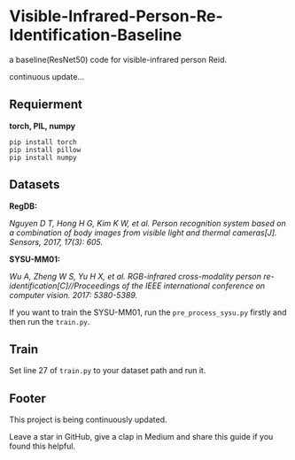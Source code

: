 # Visible-Infrared-Person-Re-Identification-Baseline
 a baseline(ResNet50) code for visible-infrared person Reid.
 
 continuous update...
 
 ## Requierment
 **torch, PIL, numpy**
 ```
 pip install torch
 pip install pillow
 pip install numpy
 ```
 ## Datasets
 **RegDB:**
 
 *Nguyen D T, Hong H G, Kim K W, et al. Person recognition system based on a combination of body images from visible light and thermal cameras[J]. Sensors, 2017, 17(3): 605.*
 
 **SYSU-MM01:**
 
 *Wu A, Zheng W S, Yu H X, et al. RGB-infrared cross-modality person re-identification[C]//Proceedings of the IEEE international conference on computer vision. 2017: 5380-5389.*
 
 If you want to train the SYSU-MM01, run the ``pre_process_sysu.py`` firstly and then run the ``train.py``.
 
 ## Train
 Set line 27 of ``train.py`` to your dataset path and run it.
 
 ## Footer
 This project is being continuously updated.
 
 Leave a star in GitHub, give a clap in Medium and share this guide if you found this helpful.
